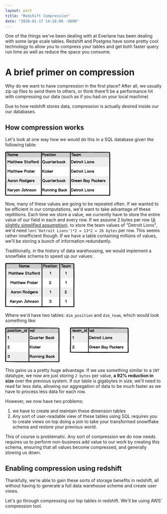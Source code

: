 ```yaml
---
layout: post
title: "Redshift Compression"
date: "2020-01-17 14:18:00 -0800"
---
```


One of the things we've been dealing with at Everlane has been dealing with some large scale tables. Redshift and Postgres have some pretty cool technology to allow you to compress your tables and get both faster query run time as well as reduce the space you consume.

# A brief primer on compression

Why do we want to have compression in the first place? After all, we usually zip up files to send them to others, or think there'll be a performance hit with compressing our data (such as if you had on your local machine)

Due to how redshift stores data, compression is actually desired inside our our databases.

## How compression works

Let's look at one way how we would do this in a SQL database given the following table:

![Some example data](/assets/img/redshift-compression/some-example-data.png)

Now, many of these values are going to be repeated often. If we wanted to be efficient in our computations, we'd want to take advantage of these repititions. Each time we store a value, we currently have to store the entire value of our field in each and every row. If we assume 2 bytes per row ([A slightly simplified assumption](https://docs.aws.amazon.com/redshift/latest/dg/r_Character_types.html)), to store the team values of "Detroit Lions", we'd need `len('Detroit Lions')*2 = 13*2 = 26 bytes` per row. This seems rather innefficient though. If we have a table containing millions of values, we'll be storing a bunch of information redundantly.

Traditionally, in the history of data warehousing, we would implement a snowflake schema to speed up our values:

![dim_warehouse](/assets/img/redshift-compression/dim-warehouse.png)

Where we'd have two tables: `dim_position` and `dim_team`, which would look something like:

![The dim_warehouse tables](/assets/img/redshift-compression/the-dim-warehouse-tables.png)

This gains us a pretty huge advantage. If we use something similar to a `INT` datatype, we now are just storing `2 bytes` per value, **a 92% reduction in size** over the previous system. If our table is gigabytes in size, we'll need to read far less data, allowing our aggregation of data to be much faster as we have to process less data for each row.

However, we now have two problems:

1. we have to create and maintain these dimension tables
2. Any sort of user-readable view of these tables using SQL requires you to create views on top doing a join to take your transformed snowlflake schema and restore your previous world.

This of course is problematic. Any sort of compression we do now needs requires us to perform non-business add value to our work by creating this schema, ensuring that all values become compressed, and generally slowing us down.

## Enabling compression using redshift

Thankfully, we're able to gain these sorts of storage benefits in redshift, all without having to generate a full data warehouse scheme and create user views.

Let's go through compressing our top tables in redshift. We'll be using AWS' compression tool.
